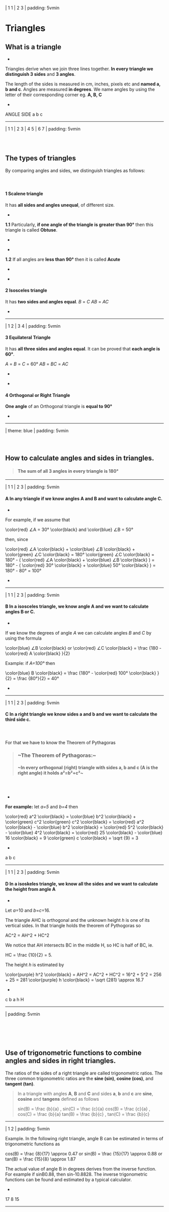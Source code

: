 

| 1 1
| 2 3
| padding: 5vmin


# Triangles

## What is a triangle

-

Triangles derive when we join three lines together. 
**In every triangle we distinguish 3 sides** and **3 angles**.

The length of the sides is measured in cm, inches, pixels etc and **named a, b and c**.
Angles are measured **in degrees**. We name angles by using the letter of their corresponding corner eg. **A, B, C** 

-

<f-scene grid class="fullWidthScene">
  <Triangle :points="[ [-1.5,1.5], [-1,-1.5], [1.5,0.5] ]" />
  <f-group position="0.8 0.42">
    <f-group rotation="0" >
      <f-line points="0 0, 0.3 0"></f-line>
      <f-line points="0.2 0.1, 0.3 0, 0.2 -0.1"></f-line>
    </f-group>
    <f-text position="-0.43 0" scale="0.7" :fill="color('blue')">ANGLE</f-text>
  </f-group>

  <f-group position="0.6 -1.2">
    <f-group rotation="120" >
      <f-line points="0 0, 0.3 0"></f-line>
      <f-line points="0.2 0.1, 0.3 0, 0.2 -0.1"></f-line>
    </f-group>
    <f-text position="0.3 -0.2" scale="0.7" :fill="color('blue')">SIDE</f-text>
  </f-group>

  <f-group position="0 0">
    <f-text :fill="color('green')" position="-1.5 0">a</f-text>
    <f-text :fill="color('green')" position="0.3 -0.8">b</f-text>
    <f-text :fill="color('green')" position="0.1 1.2">c</f-text>
  </f-group>
</f-scene>



---







| 1 1
| 2 3
| 4 5
| 6 7
| padding: 5vmin

### &nbsp;

## The types of triangles 

By comparing angles and sides, we distinguish triangles as follows: 

#### &nbsp;

#### **1** Scalene triangle

It has **all sides and angles unequal**, of different size.

-

<!-- 2/3 -->

**1.1** Particularly, **if one angle of the triangle is greater than 90°** then this triangle is called **Obtuse**.

-

<f-scene grid class="fullWidthScene">
<Triangle :points="[ [-1, -1],[1.5,-1],[-1.5, 1] ]" :angleMarkers="1" />
</f-scene>

-

<!-- 4/5 -->

**1.2** If all angles are **less than 90°** then it is called **Acute**

-

<f-scene grid class="fullWidthScene">
<Triangle :points="[ [-0.5, 1],[-1.5, -1],[1.5,-1] ]" :angleMarkers="3" />
</f-scene>

-

<!-- 6/7 -->

#### **2** Isosceles triangle

It has **two sides and angles equal**.
<var>B</var> = <var>C</var>
<var>AB</var> = <var>AC</var>

-

<f-scene grid class="fullWidthScene">
<Triangle :points="[ [0,1],[-1.5,-0.5],[1.5,-0.5] ]" :angleMarkers="3" />
</f-scene>

---


| 1 2
| 3 4
| padding: 5vmin

<!-- 8/9 -->

#### **3** Equilateral Triangle

It has **all three sides and angles equal**. 
It can be proved that **each angle is 60°**.

<var>A</var> = <var>B</var> = <var>C</var> = 60°
<var>AB</var> = <var>BC</var> = <var>AC</var>

-

<f-scene grid class="fullWidthScene">
<Triangle :points="[ [0,1.598],[-1.5,-1],[1.5,-1] ]" :angleMarkers="3" :angleInfo="true" />
</f-scene>

-

#### **4** Orthogonal or Right Triangle

**One angle** of an Orthogonal triangle is **equal to 90°**

-

<f-scene grid class="fullWidthScene">
<Triangle :points="[ [-1,1],[-1,-1],[1.5,-1] ]" :angleMarkers="3" />
</f-scene>


---










| theme: blue
| padding: 5vmin

#### &nbsp;

## How to calculate angles and sides in triangles.


<blockquote>

<section>

<f-inline style="margin-bottom:0">

<f-fact-icon size="large" />

#### The sum of all 3 angles in every triangle is 180°

</f-inline>

</section>

</blockquote> 



<f-inline>

<f-scene grid class="fullWidthScene">
<Triangle :points="[ [0,1.598],[-1.5,-1],[1.5,-1] ]" :angleMarkers="3" angleInfo="true" />
</f-scene>

<f-scene grid class="fullWidthScene">
<Triangle :points="[ [-1,1],[-1,-1],[1,-1] ]" :angleMarkers="3" angleInfo="true" />
</f-scene>

<f-scene grid class="fullWidthScene">
<Triangle :points="[ [0.3,1.6],[-1.5,-1],[1.2,-1.2] ]" :angleMarkers="3" angleInfo="true" />
</f-scene>

</f-inline>



---

| 1 1
| 2 3
| padding: 5vmin


#### **A** In any triangle if we know angles A and B and want to calculate angle C. 

-

For example, if we assume that 

<f-math>
\color{red} ∠A = 30° \color{black} and \color{blue} ∠B = 50°
</f-math>

then, since

<f-math>
\color{red} ∠A \color{black} + \color{blue} ∠B \color{black} + \color{green} ∠C \color{black} = 180°
</f-math>

<f-math>
\color{green} ∠C \color{black} = 180° - ( \color{red} ∠A \color{black} + \color{blue} ∠B \color{black} ) = 180° - ( \color{red} 30° \color{black} + \color{blue} 50° \color{black} ) = 180° - 80° = 100°
</f-math>

-

<f-scene grid class="fullWidthScene">
  <Triangle :points="[ [-1.5,-0.5],[1.5,-0.5],[2.021-1.5,1.166532-0.5] ]" angleInfo="true" />
</f-scene>

---









| 1 1
| 2 3
| padding: 5vmin

#### **B** In a isosceles triangle, we know angle A and we want to calculate angles B or C.

-

If we know the degrees of angle <var class="red">A</var> we can calculate angles <var class="blue">B</var> and <var class="green">C</var> by using the formula 

<f-math>
  \color{blue} ∠B \color{black} or \color{red} ∠C \color{black} = \frac {180 - \color{red} A \color{black} }{2}
</f-math>

Example: if <var class="red">A=100°</var> then 

<f-math>
  \color{blue} B \color{black} = \frac {180° - \color{red} 100° \color{black} }{2} = \frac {80°}{2} = 40°
</f-math>

-

<f-scene grid class="fullWidthScene">
  <Triangle :points="[ [0,1],[-1.5,-0.8],[1.5,-0.8] ]" angleInfo="true" />
</f-scene>

---









| 1 1
| 2 3
| padding: 5vmin

#### **C** In a right triangle we know sides a and b and we want to calculate the third side c.

#### &nbsp;

For that we have to know the Theorem of Pythagoras

<blockquote>
<section>

<f-inline>

<f-fact-icon size="large" />

### ~The Theorem of Pythagoras:~

</f-inline>

#### ~In every orthogonal (right)  triangle with sides a, b and c (A is the right angle) it holds a²=b²+c²~

</section>
</blockquote> 


### &nbsp;

-

**For example:** let <var class="red">a=5</var> and <var class="blue">b=4</var> then 

<f-math>
  \color{red} a^2 \color{black} = \color{blue} b^2 \color{black} + \color{green} c^2
</f-math>

<f-math>
  \color{green} c^2 \color{black} = \color{red} a^2 \color{black} - \color{blue} b^2 \color{black} = \color{red} 5^2 \color{black} - \color{blue} 4^2 \color{black} = \color{red} 25 \color{black} - \color{blue} 16 \color{black} = 9
</f-math>

<f-math>
\color{green} c \color{black} = \sqrt {9} = 3
</f-math>

-

<f-scene grid class="fullWidthScene">
  <Triangle :points="[ [-0.5,-1],[1,-1],[-0.5,1] ]" :angleLabels="false" />
  <f-text :fill="color('red')" position="0.5 0.2">a</f-text>
  <f-text :fill="color('blue')" position="-0.7 0">b</f-text>
  <f-text :fill="color('green')" position="0.2 -1.2">c</f-text>
</f-scene>

---








| 1 1
| 2 3
| padding: 5vmin

#### **D** In a isoskeles triangle, we know all the sides and we want to calculate the height from angle A

-

Let <var class="red">a</var>=10 and <var class="blue">b</var>=<var class="green">c</var>=16. 

The triangle AHC is orthogonal and the unknown height <var class="purple">h</var> is one of its vertical sides. 
In that triangle holds the theorem of Pythogoras so 

<f-math>
  AC^2 = AH^2 + HC^2
</f-math>

We notice that AH intersects BC in the middle H, so HC is half of BC, ie. 

<f-math>
  HC = \frac {10}{2} = 5.
</f-math>

The height <var class="purple">h</var> is estimated by

<f-math>
  \color{purple} h^2 \color{black} = AH^2 = AC^2 + HC^2 = 16^2 + 5^2 = 256 + 25 = 281
  \color{purple} h \color{black} = \sqrt {281} \approx 16.7
</f-math>

-

<f-scene grid class="fullWidthScene">
  <Triangle :points="[ [0,1.5],[1,-1],[-1,-1] ]" />
  <f-line :points="[ [0,1.5],[0,-1] ]" />
  <f-box :fill="color('purple')" r="0.25" opacity="0.5" position="0.125 -0.875" />
  <f-text :fill="color('green')" position="0.7 0.3">c</f-text>
  <f-text :fill="color('blue')" position="-0.7 0.3">b</f-text>
  <f-text :fill="color('red')" position="0 -1.2">a</f-text>
  <f-text :fill="color('purple')" position="-0.2 0.3">h</f-text>
  <f-text position="-0.2 -0.9">H</f-text>
</f-scene>

---








| padding: 5vmin

# &nbsp;

## Use of trigonometric functions to combine angles and sides in right triangles.

The ratios of the sides of a right triangle are called trigonometric ratios. 
The three common trigonometric ratios are the **sine (sin)**, **cosine (cos)**, and **tangent (tan)**. 



<blockquote>
  <section>
<f-inline>

<f-fact-icon size="large" style="flex:1 0 100px;" />

In a triangle with angles **A**, **B** and **C** and sides **a**, **b** and **c** are **sine**, **cosine** and **tangens** defined as follows 

</f-inline>
    <f-math>
      sin(B) = \frac {b}{a} , sin(C) = \frac {c}{a}
    </f-math>
    <f-math>
      cos(B) = \frac {c}{a} , cos(C) = \frac {b}{a}
    </f-math>
    <f-math>
      tan(B) = \frac {b}{c} , tan(C) = \frac {b}{c}
    </f-math>
  </section>
</blockquote>

---









| 1 2
| padding: 5vmin

Example. In the following right triangle, angle B can be estimated in terms of trigonometric functions as 

<f-math>
  cos(B) = \frac {8}{17} \approx 0.47
</f-math> 
or
<f-math>
  sin(B) = \frac {15}{17} \approx 0.88
</f-math> 
or
<f-math>
  tan(B) = \frac {15}{8} \approx 1.87
</f-math> 

The actual value of angle B in degrees derives from the inverse function. For example if sinB0.88,  then sin-10.8828. The inverse trigonometric functions can be found and estimated by a typical calculator.

-

<f-scene grid class="fullWidthScene">
  <Triangle :points="[ [1.5,-0.5],[-1,1],[-1,-0.5] ]" />
  <f-text :fill="color('blue')" position="0.4 0.45">17</f-text>
  <f-text :fill="color('blue')" position="-1.2 0.2">8</f-text>
  <f-text :fill="color('blue')" position="0 -0.8">15</f-text>
</f-scene>

---

# &nbsp;